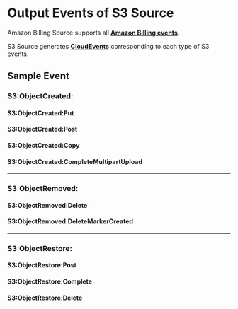 # Output Events of S3 Source

Amazon Billing Source supports all **[Amazon Billing events](https://docs.aws.amazon.com/AmazonS3/latest/userguide/NotificationHowTo.html)**.

S3 Source generates **[CloudEvents](https://docs.vanus.ai/reference/cloudevents)** corresponding to each type of S3 events.

## Sample Event

### S3:ObjectCreated:

#### S3:ObjectCreated:Put

#### S3:ObjectCreated:Post

#### S3:ObjectCreated:Copy

#### S3:ObjectCreated:CompleteMultipartUpload

---

### S3:ObjectRemoved:

#### S3:ObjectRemoved:Delete

#### S3:ObjectRemoved:DeleteMarkerCreated

---

### S3:ObjectRestore:

#### S3:ObjectRestore:Post

#### S3:ObjectRestore:Complete

#### S3:ObjectRestore:Delete
